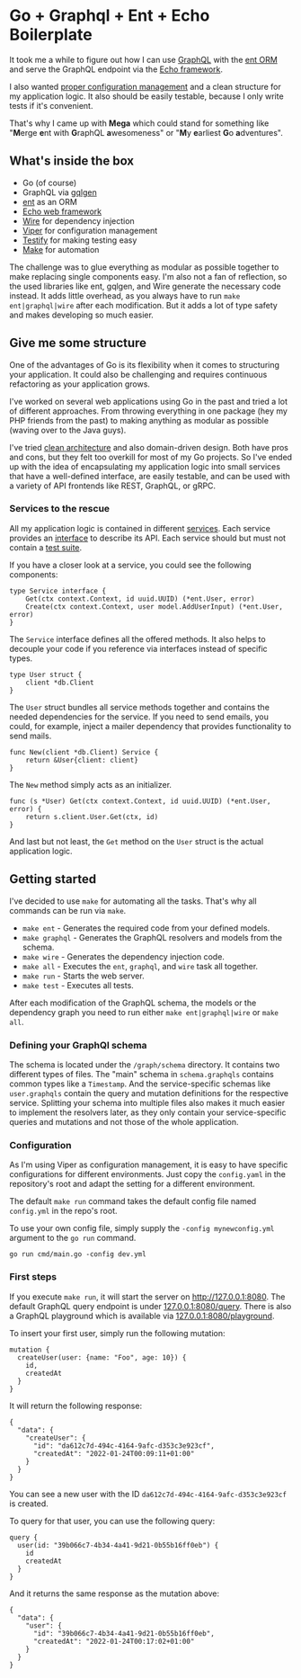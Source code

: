 # Go + Graphql + Ent + Echo Boilerplate

It took me a while to figure out how I can use [GraphQL](https://github.com/99designs/gqlgen) with the [ent ORM](https://entgo.io/) and
serve the GraphQL endpoint via the [Echo framework](https://echo.labstack.com/).

I also wanted [proper configuration management](https://github.com/spf13/viper) and a clean structure for my
application logic. It also should be easily testable, because I only write tests if it's convenient.

That's why I came up with **Mega** which could stand for something like
"**M**erge **e**nt with **G**raphQL **a**wesomeness" or "**M**y **e**arliest **G**o **a**dventures".

## What's inside the box

- Go (of course)
- GraphQL via [gqlgen](https://github.com/99designs/gqlgen)
- [ent](https://entgo.io/) as an ORM
- [Echo web framework](https://echo.labstack.com/)
- [Wire](https://github.com/google/wire) for dependency injection
- [Viper](https://github.com/spf13/viper) for configuration management
- [Testify](https://github.com/stretchr/testify) for making testing easy
- [Make](https://www.gnu.org/software/make/manual/make.html) for automation

The challenge was to glue everything as modular as possible together to make replacing single components easy. I'm also not a fan of reflection, so the used libraries like ent, gqlgen, and Wire generate the necessary code instead. It adds little overhead, as you always have to run `make ent|graphql|wire` after each modification. But it adds a lot of type safety and makes developing so much easier.

## Give me some structure

One of the advantages of Go is its flexibility when it comes to structuring your application. It could also be challenging and requires continuous refactoring as your application grows.

I've worked on several web applications using Go in the past and tried a lot of different approaches. From throwing everything in one package (hey my PHP friends from the past) to making anything as modular as possible (waving over to the Java guys).

I've tried [clean architecture](https://blog.cleancoder.com/uncle-bob/2012/08/13/the-clean-architecture.html) and also domain-driven design. Both have pros and cons, but they felt too overkill for most of my Go projects. So I've ended up with the idea of encapsulating my application logic into small services that have a well-defined interface, are easily testable, and can be used with a variety of API frontends like REST, GraphQL, or gRPC.

### Services to the rescue

All my application logic is contained in different [services](https://github.com/marcboeker/mega/tree/master/service). Each service provides an [interface](https://github.com/marcboeker/mega/tree/master/service/user/service.go) to describe its API. Each service should but must not contain a [test suite](https://github.com/marcboeker/mega/tree/master/service/user/service_test.go).

If you have a closer look at a service, you could see the following components:

```
type Service interface {
	Get(ctx context.Context, id uuid.UUID) (*ent.User, error)
	Create(ctx context.Context, user model.AddUserInput) (*ent.User, error)
}
```

The `Service` interface defines all the offered methods. It also helps to decouple your code if you reference via interfaces instead of specific types.

```
type User struct {
	client *db.Client
}
```

The `User` struct bundles all service methods together and contains the needed dependencies for the service. If you need to send emails, you could, for example, inject a mailer dependency that provides functionality to send mails.

```
func New(client *db.Client) Service {
	return &User{client: client}
}
```

The `New` method simply acts as an initializer.

```
func (s *User) Get(ctx context.Context, id uuid.UUID) (*ent.User, error) {
	return s.client.User.Get(ctx, id)
}
```

And last but not least, the `Get` method on the `User` struct is the actual application logic.

## Getting started

I've decided to use `make` for automating all the tasks. That's why all commands can be run via `make`.

- `make ent` - Generates the required code from your defined models.
- `make graphql` - Generates the GraphQL resolvers and models from the schema.
- `make wire` - Generates the dependency injection code.
- `make all` - Executes the `ent`, `graphql`, and `wire` task all together.
- `make run` - Starts the web server.
- `make test` - Executes all tests.

After each modification of the GraphQL schema, the models or the dependency graph you need to run either `make ent|graphql|wire` or `make all`.

### Defining your GraphQl schema

The schema is located under the `/graph/schema` directory. It contains two different types of files. The "main" schema in `schema.graphqls` contains common types like a `Timestamp`.
And the service-specific schemas like `user.graphqls` contain the query and mutation definitions for the respective service.
Splitting your schema into multiple files also makes it much easier to implement the resolvers later, as they only contain your service-specific queries and mutations and not those of the whole application.

### Configuration

As I'm using Viper as configuration management, it is easy to have specific configurations for different environments. Just copy the `config.yaml` in the repository's root and adapt the setting for a different environment.

The default `make run` command takes the default config file named `config.yml` in the repo's root.

To use your own config file, simply supply the `-config mynewconfig.yml` argument to the `go run` command.

`go run cmd/main.go -config dev.yml`

### First steps

If you execute `make run`, it will start the server on http://127.0.0.1:8080. The default GraphQL query endpoint is under [127.0.0.1:8080/query](http://127.0.0.1:8080/query). There is also a GraphQL playground which is available via [127.0.0.1:8080/playground](http://127.0.0.1:8080/playground).

To insert your first user, simply run the following mutation:

```
mutation {
  createUser(user: {name: "Foo", age: 10}) {
    id,
    createdAt
  }
}
```

It will return the following response:

```
{
  "data": {
    "createUser": {
      "id": "da612c7d-494c-4164-9afc-d353c3e923cf",
      "createdAt": "2022-01-24T00:09:11+01:00"
    }
  }
}
```

You can see a new user with the ID `da612c7d-494c-4164-9afc-d353c3e923cf` is created.

To query for that user, you can use the following query:

```
query {
  user(id: "39b066c7-4b34-4a41-9d21-0b55b16ff0eb") {
    id
    createdAt
  }
}
```

And it returns the same response as the mutation above:

```
{
  "data": {
    "user": {
      "id": "39b066c7-4b34-4a41-9d21-0b55b16ff0eb",
      "createdAt": "2022-01-24T00:17:02+01:00"
    }
  }
}
```
